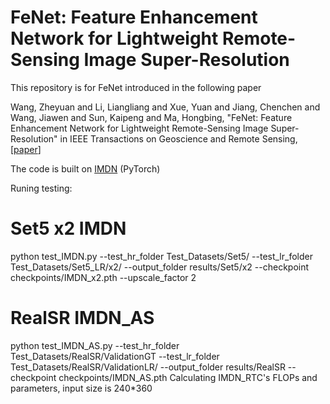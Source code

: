 # FeNet: Feature Enhancement Network for Lightweight Remote-Sensing Image Super-Resolution 

This repository is for FeNet introduced in the following paper

Wang, Zheyuan and Li, Liangliang and Xue, Yuan and Jiang, Chenchen and Wang, Jiawen and Sun, Kaipeng and Ma, Hongbing, "FeNet: Feature Enhancement Network for Lightweight Remote-Sensing Image Super-Resolution" in IEEE Transactions on Geoscience and Remote Sensing, [[paper](https://ieeexplore.ieee.org/document/9759417)]

  


The code is built on [IMDN](https://github.com/Zheng222/IMDN) (PyTorch) 



Runing testing:

# Set5 x2 IMDN
python test_IMDN.py --test_hr_folder Test_Datasets/Set5/ --test_lr_folder Test_Datasets/Set5_LR/x2/ --output_folder results/Set5/x2 --checkpoint checkpoints/IMDN_x2.pth --upscale_factor 2
# RealSR IMDN_AS
python test_IMDN_AS.py --test_hr_folder Test_Datasets/RealSR/ValidationGT --test_lr_folder Test_Datasets/RealSR/ValidationLR/ --output_folder results/RealSR --checkpoint checkpoints/IMDN_AS.pth
Calculating IMDN_RTC's FLOPs and parameters, input size is 240*360
